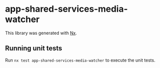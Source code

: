 # app-shared-services-media-watcher

This library was generated with [Nx](https://nx.dev).

## Running unit tests

Run `nx test app-shared-services-media-watcher` to execute the unit tests.
